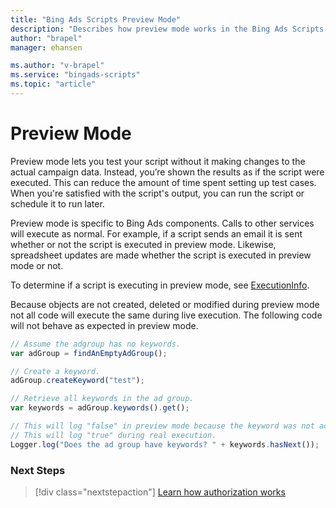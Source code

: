 ```yaml
---
title: "Bing Ads Scripts Preview Mode"
description: "Describes how preview mode works in the Bing Ads Scripts system."
author: "brapel"
manager: ehansen

ms.author: "v-brapel"
ms.service: "bingads-scripts"
ms.topic: "article"
---
```


# Preview Mode

Preview mode lets you test your script without it making changes to the actual campaign data. Instead, you’re shown the results as if the script were executed. This can reduce the amount of time spent setting up test cases. When you're satisfied with the script's output, you can run the script or schedule it to run later.

Preview mode is specific to Bing Ads components. Calls to other services will execute as normal. For example, if a script sends an email it is sent whether or not the script is executed in preview mode. Likewise, spreadsheet updates are made whether the script is executed in preview mode or not. 

To determine if a script is executing in preview mode, see [ExecutionInfo](../reference/ExecutionInfo).

Because objects are not created, deleted or modified during preview mode not all code will execute the same during live execution. The following code will not behave as expected in preview mode.

```javascript
// Assume the adgroup has no keywords.
var adGroup = findAnEmptyAdGroup();

// Create a keyword.
adGroup.createKeyword("test");

// Retrieve all keywords in the ad group.
var keywords = adGroup.keywords().get();

// This will log "false" in preview mode because the keyword was not actually created.
// This will log "true" during real execution.
Logger.log("Does the ad group have keywords? " + keywords.hasNext());
```

### Next Steps

> [!div class="nextstepaction"]
> [Learn how authorization works](./authorization.md)